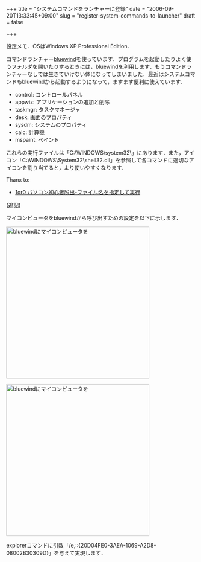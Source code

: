 +++
title = "システムコマンドをランチャーに登録"
date = "2006-09-20T13:33:45+09:00"
slug = "register-system-commands-to-launcher"
draft = false

+++

<p>設定メモ．OSはWindows XP Professional Edition．</p>
<p>コマンドランチャー<a href="http://cspace.s2.xrea.com/software/bluewind/index.php" target="_blank">bluewind</a>を使っています．プログラムを起動したりよく使うフォルダを開いたりするときには，bluewindを利用します．もうコマンドランチャーなしでは生きていけない体になってしまいました．最近はシステムコマンドもbluewindから起動するようになって，ますます便利に使えています．</p>
<ul>
<li>control: コントロールパネル</li>
<li>appwiz: アプリケーションの追加と削除</li>
<li>taskmgr: タスクマネージャ</li>
<li>desk: 画面のプロパティ</li>
<li>sysdm: システムのプロパティ</li>
<li>calc: 計算機</li>
<li>mspaint: ペイント</li>
</ul>
<p>これらの実行ファイルは「C:\WINDOWS\system32\」にあります．また，アイコン「C:\WINDOWS\System32\shell32.dll」を参照して各コマンドに適切なアイコンを割り当てると，より使いやすくなります．</p>
<p>Thanx to:</p>
<ul>
<li><a href="http://www.1or0.net/contents/run_dialog.htm" target="_blank">1or0 パソコン初心者脱出-ファイル名を指定して実行</a></li>
</ul>
<p>(追記)</p>
<p>マイコンピュータをbluewindから呼び出すための設定を以下に示します．</p>
<p><a href="http://www.flickr.com/photos/june29/248077035/" title="Photo Sharing"><img src="http://static.flickr.com/82/248077035_85d888984a_o.jpg" width="380" height="403" alt="bluewindにマイコンピュータを" /></a></p>
<p><a href="http://www.flickr.com/photos/june29/248077036/" title="Photo Sharing"><img src="http://static.flickr.com/91/248077036_ff84c611d5_o.jpg" width="380" height="403" alt="bluewindにマイコンピュータを" /></a></p>
<p>explorerコマンドに引数「/e,::{20D04FE0-3AEA-1069-A2D8-08002B30309D}」を与えて実現します．</p>

